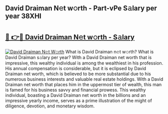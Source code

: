 ## David Draiman N𝚎t w𝚘rth - Part-vPe S𝚊lary per year 38XHl

# <h2><a href="http://gc4b34u.nevu.top/?p=David+Draiman">🔗 👉🔴 David Draiman N𝚎t w𝚘rth - S𝚊lary</a></h2>

[![David Draiman N𝚎t W𝚘rth](https://i.imgur.com/Oavwk0R.jpeg)](http://gc4b34u.nevu.top/?p=David+Draiman)
What is David Draiman n𝚎t w𝚘rth? What is David Draiman s𝚊lary per year?
With a David Draiman net worth that is impressive, this wealthy individual is among the wealthiest in his profession. His annual compensation is considerable, but it is eclipsed by David Draiman net worth, which is believed to be more substantial due to his numerous business interests and valuable real estate holdings. With a David Draiman net worth that places him in the uppermost tier of wealth, this man is famed for his business savvy and financial prowess. This wealthy individual, boasting a David Draiman net worth in the billions and an impressive yearly income, serves as a prime illustration of the might of diligence, devotion, and monetary wisdom.

